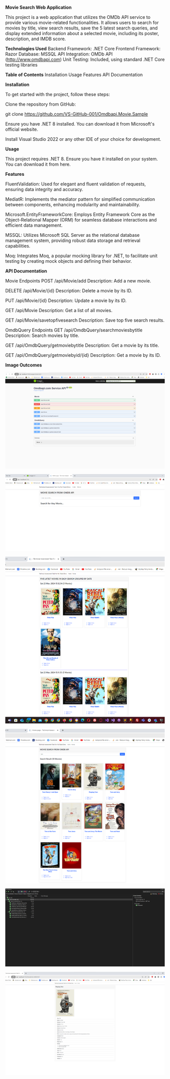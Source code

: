 
**Movie Search Web Application**

This project is a web application that utilizes the OMDb API service to provide various movie-related functionalities. It allows users to search for movies by title, view search results, save the 5 latest search queries, and display extended information about a selected movie, including its poster, description, and IMDB score.

**Technologies Used**
Backend Framework: .NET Core
Frontend Framework: Razor
Database: MSSQL
API Integration: OMDb API (http://www.omdbapi.com)
Unit Testing: Included, using standard .NET Core testing libraries

**Table of Contents**
Installation
Usage
Features
API Documentation



**Installation**

To get started with the project, follow these steps:

Clone the repository from GitHub:

git clone https://github.com/VS-GitHub-001/Omdbapi.Movie.Sample

Ensure you have .NET 8 installed. You can download it from Microsoft's official website.

Install Visual Studio 2022 or any other IDE of your choice for development.



**Usage**

This project requires .NET 8. Ensure you have it installed on your system. You can download it from here.



**Features**

FluentValidation: Used for elegant and fluent validation of requests, ensuring data integrity and accuracy.

MediatR: Implements the mediator pattern for simplified communication between components, enhancing modularity and maintainability.

Microsoft.EntityFrameworkCore: Employs Entity Framework Core as the Object-Relational Mapper (ORM) for seamless database interactions and efficient data management.

MSSQL: Utilizes Microsoft SQL Server as the relational database management system, providing robust data storage and retrieval capabilities.

Moq: Integrates Moq, a popular mocking library for .NET, to facilitate unit testing by creating mock objects and defining their behavior.


**API Documentation**


Movie Endpoints
POST /api/Movie/add
Description: Add a new movie.

DELETE /api/Movie/{id}
Description: Delete a movie by its ID.

PUT /api/Movie/{id}
Description: Update a movie by its ID.

GET /api/Movie
Description: Get a list of all movies.

GET /api/Movie/savetopfivesearch
Description: Save top five search results.

OmdbQuery Endpoints
GET /api/OmdbQuery/searchmoviesbytitle
Description: Search movies by title.

GET /api/OmdbQuery/getmoviebytitle
Description: Get a movie by its title.

GET /api/OmdbQuery/getmoviebyid/{id}
Description: Get a movie by its ID.

**Image Outcomes**

![Alt Text](https://github.com/VS-GitHub-001/Omdbapi.Movie.Sample/blob/master/UI/RazorWebUI/wwwroot/1.png)



![Alt Text](https://github.com/VS-GitHub-001/Omdbapi.Movie.Sample/blob/master/UI/RazorWebUI/wwwroot/2.png)



![Alt Text](https://github.com/VS-GitHub-001/Omdbapi.Movie.Sample/blob/master/UI/RazorWebUI/wwwroot/3.png)



![Alt Text](https://github.com/VS-GitHub-001/Omdbapi.Movie.Sample/blob/master/UI/RazorWebUI/wwwroot/4.png)


![Alt Text](https://github.com/VS-GitHub-001/Omdbapi.Movie.Sample/blob/master/UI/RazorWebUI/wwwroot/5.png)


![Alt Text](https://github.com/VS-GitHub-001/Omdbapi.Movie.Sample/blob/master/UI/RazorWebUI/wwwroot/6.png)

